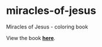 # miracles-of-jesus
Miracles of Jesus - coloring book

View the book [**here**][1].

  [1]: http://ghitab.github.io/miracles-of-jesus/
